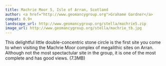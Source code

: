 ```yaml
---
title: Machrie Moor 5, Isle of Arran, Scotland
author: <a href="http://www.geomancygroup.org">Grahame Gardner</a>
compat: 0.9+
landscape_url: http://www.geomancygroup.org/stella/machrie5.zip
image_url: http://www.geomancygroup.org/stella/machrie_tb.jpg
---
```

This delightful little double-concentric stone circle is the first site you come to when visiting the Machrie Moor complex of megalithic sites on Arran. Although not the most spectactular site in the group, it is one of the most complete and has good views. (7.3MB)
